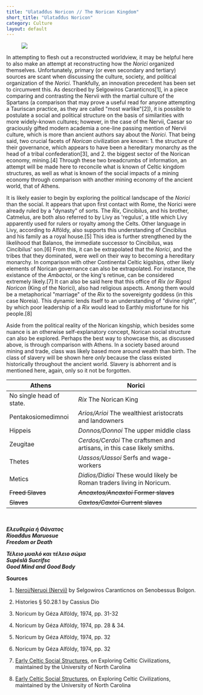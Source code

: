 ```yaml
---
title: "Ulatađđus Noricon // The Norican Kingdom"
short_title: "Ulatađđus Noricon"
category: Culture
layout: default
---
```


<figure class="deity-image"><img src="{{ '/assets/img/norici.png' | relative_url }}"></figure>

In attempting to flesh out a reconstructed worldview, it may be helpful here to also make an attempt at reconstructing how the *Norici* organized themselves. Unfortunately, primary (or even secondary and tertiary) sources are scant when discussing the culture, society, and political organization of the *Norici*. Thankfully, an innovation precedent has been set to circumvent this. As described by Selgowiros Caranticnos\[1], in a piece comparing and contrasting the Nervii with the martial culture of the Spartans (a comparison that may prove a useful read for anyone attempting a Tauriscan practice, as they are called "most warlike"\[2]), it is possible to postulate a social and political structure on the basis of similarities with more widely-known cultures; however, in the case of the Nervii, Caesar so graciously gifted modern academia a one-line passing mention of Nervii culture, which is more than ancient authors say about the *Norici*. That being said, two crucial facets of *Norican* civilization are known: 1. the structure of their governance, which appears to have been a hereditary monarchy as the head of a tribal confederation\[3], and 2. the biggest sector of the Norican economy, mining.\[4] Through these two breadcrumbs of information, an attempt will be made here to reconcile what is known of Celtic kingdom structures, as well as what is known of the social impacts of a mining economy through comparison with another mining economy of the ancient world, that of Athens. 

It is likely easier to begin by exploring the political landscape of the *Norici* than the social. It appears that upon first contact with Rome, the Norici were already ruled by a "dynasty" of sorts. The *Rix*, Cincibilus, and his brother, Catmelus, are both also referred to by Livy as 'regulus', a title which Livy apparently used for rulers or royalty among the Celts. Other language in Livy, according to Alföldy, also supports this understanding of Cincibilus and his family as a royal house.\[5] This idea is further strengthened by the likelihood that Balanos, the immediate successor to Cincibilus, was Cincibilus' son.\[6] From this, it can be extrapolated that the *Norici*, and the tribes that they dominated, were well on their way to becoming a hereditary monarchy. In comparison with other Continental Celtic kigships, other likely elements of Norican governance can also be extrapolated. For instance, the existance of the *Ambactoi*, or the king's retinue, can be considered extremely likely.\[7] It can also be said here that this office of *Rix (or Rigos) Noricon* (King of the Norici), also had religious aspects. Among them would be a metaphorical "marriage" of the *Rix* to the sovereignty goddess (in this case Noreia). This dynamic lends itself to an understanding of "divine right", by which poor leadership of a *Rix* would lead to Earthly misfortune for his people.\[8] 

Aside from the political reality of the Norican kingship, which besides some nuance is an otherwise self-explanatory concept, Norican social structure can also be explored. Perhaps the best way to showcase this, as discussed above, is through comparison with Athens. In a society based around mining and trade, class was likely based more around wealth than birth. The class of slavery will be shown here *only* because the class existed historically throughout the ancient world. Slavery is abhorrent and is mentioned here, again, only so it not be forgotten. 

| Athens                   | Norici                                                                  |
|--------------------------|-------------------------------------------------------------------------|
| No single head of state. | *Rix* The Norican King                                                  |
| Pentakosiomedimnoi       | *Arios/Arioi* The wealthiest aristocrats and landowners                 | 
| Hippeis                  | *Donnos/Donnoi* The upper middle class                                  |
| Zeugitae                 | *Cerdos/Cerdoi* The craftsmen and artisans, in this case likely smiths. |
| Thetes                   | *Uassos/Uassoi* Serfs and wage-workers                                  |
| Metics                   | *Didios/Didioi* These would likely be Roman traders living in Noricum.  |
| ~~Freed Slaves~~         | ~~*Ancaxtos/Ancaxtoi* Former slaves~~                                   |
| ~~Slaves~~               | ~~*Caxtos/Caxtoi* Current slaves~~                                      |

<br />

**_Ελευθερία ή Θάνατος_**<br />
**_Rioađđus Maruosue_**<br />
**_Freedom or Death_**<br />

**_Τέλειο μυαλό και τέλειο σώμα_**<br />
**_Supēslā Sucrifsc_**<br />
**_Good Mind and Good Body_**<br />

**Sources**

1. [Neroi/Neruoi (Nervii)](https://senobessusbolgon.wordpress.com/neroi-neruoi-nervii/) by Selgowiros Caranticnos on Senobessus Bolgon.

2. Histories § 50.28.1 by Cassius Dio

3. Noricum by Géza Alföldy, 1974, pp. 31-32

4. Noricum by Géza Alföldy, 1974, pp. 28 & 34. 

5. Noricum by Géza Alföldy, 1974, pp. 32

6. Noricum by Géza Alföldy, 1974, pp. 32

7. [Early Celtic Social Structures](http://exploringcelticciv.web.unc.edu/early-celtic-social-structures/), on Exploring Celtic Civilizations, maintained by the University of North Carolina

8. [Early Celtic Social Structures](http://exploringcelticciv.web.unc.edu/early-celtic-social-structures/), on Exploring Celtic Civilizations, maintained by the University of North Carolina
